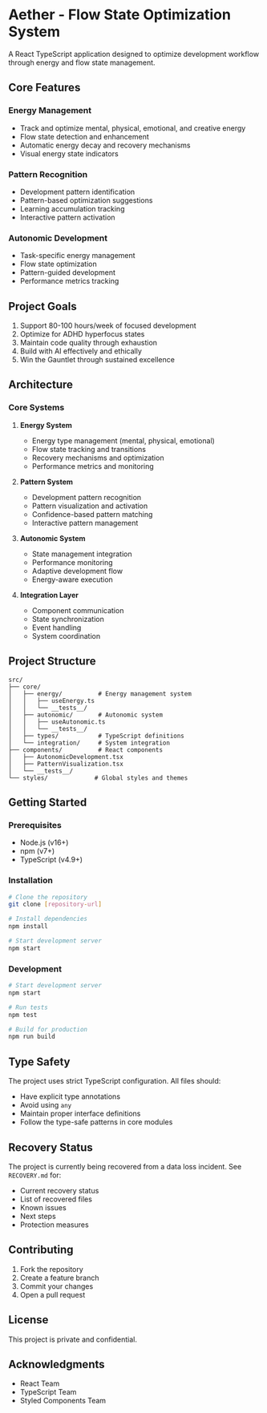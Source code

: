 # Aether - Flow State Optimization System

A React TypeScript application designed to optimize development workflow through energy and flow state management.

## Core Features

### Energy Management
- Track and optimize mental, physical, emotional, and creative energy
- Flow state detection and enhancement
- Automatic energy decay and recovery mechanisms
- Visual energy state indicators

### Pattern Recognition
- Development pattern identification
- Pattern-based optimization suggestions
- Learning accumulation tracking
- Interactive pattern activation

### Autonomic Development
- Task-specific energy management
- Flow state optimization
- Pattern-guided development
- Performance metrics tracking

## Project Goals
1. Support 80-100 hours/week of focused development
2. Optimize for ADHD hyperfocus states
3. Maintain code quality through exhaustion
4. Build with AI effectively and ethically
5. Win the Gauntlet through sustained excellence

## Architecture

### Core Systems
1. **Energy System**
   - Energy type management (mental, physical, emotional)
   - Flow state tracking and transitions
   - Recovery mechanisms and optimization
   - Performance metrics and monitoring

2. **Pattern System**
   - Development pattern recognition
   - Pattern visualization and activation
   - Confidence-based pattern matching
   - Interactive pattern management

3. **Autonomic System**
   - State management integration
   - Performance monitoring
   - Adaptive development flow
   - Energy-aware execution

4. **Integration Layer**
   - Component communication
   - State synchronization
   - Event handling
   - System coordination

## Project Structure
```
src/
├── core/
│   ├── energy/          # Energy management system
│   │   ├── useEnergy.ts
│   │   └── __tests__/
│   ├── autonomic/       # Autonomic system
│   │   ├── useAutonomic.ts
│   │   └── __tests__/
│   ├── types/           # TypeScript definitions
│   └── integration/     # System integration
├── components/          # React components
│   ├── AutonomicDevelopment.tsx
│   ├── PatternVisualization.tsx
│   └── __tests__/
└── styles/             # Global styles and themes
```

## Getting Started

### Prerequisites
- Node.js (v16+)
- npm (v7+)
- TypeScript (v4.9+)

### Installation
```bash
# Clone the repository
git clone [repository-url]

# Install dependencies
npm install

# Start development server
npm start
```

### Development
```bash
# Start development server
npm start

# Run tests
npm test

# Build for production
npm run build
```

## Type Safety
The project uses strict TypeScript configuration. All files should:
- Have explicit type annotations
- Avoid using `any`
- Maintain proper interface definitions
- Follow the type-safe patterns in core modules

## Recovery Status
The project is currently being recovered from a data loss incident. See `RECOVERY.md` for:
- Current recovery status
- List of recovered files
- Known issues
- Next steps
- Protection measures

## Contributing
1. Fork the repository
2. Create a feature branch
3. Commit your changes
4. Open a pull request

## License
This project is private and confidential.

## Acknowledgments
- React Team
- TypeScript Team
- Styled Components Team 